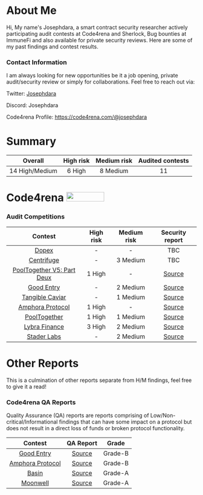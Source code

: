 # About Me

Hi, My name's Josephdara, a smart contract security researcher actively participating audit contests at Code4rena and Sherlock,  Bug bounties at ImmuneFi and also available for private security reviews. Here are some of my past findings and contest results.

### Contact Information
I am always looking for new opportunities be it a job opening, private audit/security review or simply for collaborations. Feel free to reach out via:

Twitter: [Josephdara](https://twitter.com/jhoe0x)

Discord: Josephdara

Code4rena Profile: https://code4rena.com/@josephdara

# Summary

| Overall | High risk |  Medium risk | Audited contests |
|:--:|:--:|:--:|:--:|
| 14 High/Medium | 6 High | 8 Medium | 11 |  

# Code4rena <img src="https://code4rena.com/logos/c4-logo.svg" width=100 height=25>

### Audit Competitions
| Contest | High risk | Medium risk | Security report | 
|:--:|:--:|:--:|:--:|
| [Dopex](https://code4rena.com/contests/2023-08-dopex#top) | - | - | TBC |
| [Centrifuge](https://code4rena.com/contests/2023-09-centrifuge#top) | - | 3 Medium| TBC |
| [PoolTogether V5: Part Deux](https://code4rena.com/contests/2023-08-pooltogether-v5-part-deux#top) | 1 High | - | [Source](xxxxxxxx)  |
| [Good Entry](https://code4rena.com/contests/2023-08-good-entry#top) | - | 2 Medium |  [Source](xxxxxxxx) | 
| [Tangible Caviar](https://code4rena.com/contests/2023-08-tangible-caviar#top) | - | 1 Medium | [Source](xxxxxxxx) | 
| [Amphora Protocol](https://code4rena.com/contests/2023-07-amphora-protocol#top) | 1 High | - | [Source](xxxxxxxx)  | 
| [PoolTogether](https://code4rena.com/contests/2023-07-pooltogether#top) | 1 High | 1 Medium| [Source](https://github.com/Josephdara/Audits/blob/main/Code4rena/PoolTogether-V5/PoolTogether-V5-Report.md)  |
| [Lybra Finance](https://code4rena.com/contests/2023-06-lybra-finance#top) | 3 High | 2 Medium | [Source](https://github.com/Josephdara/Audits/blob/main/Code4rena/Lybra%20Finance/Lybra-Report.md) | 
| [Stader Labs](https://code4rena.com/contests/2023-06-stader-labs#top) | - | 2 Medium | [Source](xxxxxxxx)  | 


# Other Reports
This is a culmination of other reports separate from H/M findings, feel free to give it a read!

### Code4rena QA Reports
Quality Assurance (QA) reports are reports comprising of Low/Non-critical/Informational findings that can have some impact on a protocol but does not result in a direct loss of funds or broken protocol functionality.

| Contest | QA Report | Grade|
|:--:|:--:|:--:|
| [Good Entry](https://code4rena.com/contests/2023-08-good-entry#top) | [Source](xxxxxxxx)   | Grade-B |
| [Amphora Protocol](https://code4rena.com/contests/2023-07-amphora-protocol#top) |  [Source](xxxxxxxx)  | Grade-B |
| [Basin](https://code4rena.com/contests/2023-07-basin#top) |[Source](xxxxxxxx) | Grade-A |
| [Moonwell](https://code4rena.com/contests/2023-07-moonwell#top) | [Source](xxxxxxxx) | Grade-A |




